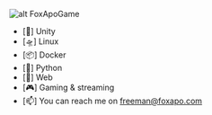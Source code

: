 ![alt FoxApoGame](https://foxapo.com/images/foxApo_256.png)

- [🚀] Unity
- [🛸] Linux
- [📦] Docker
- [🔪] Python
- [📐] Web
- [🎮] Gaming & streaming
- [📫] You can reach me on freeman@foxapo.com
